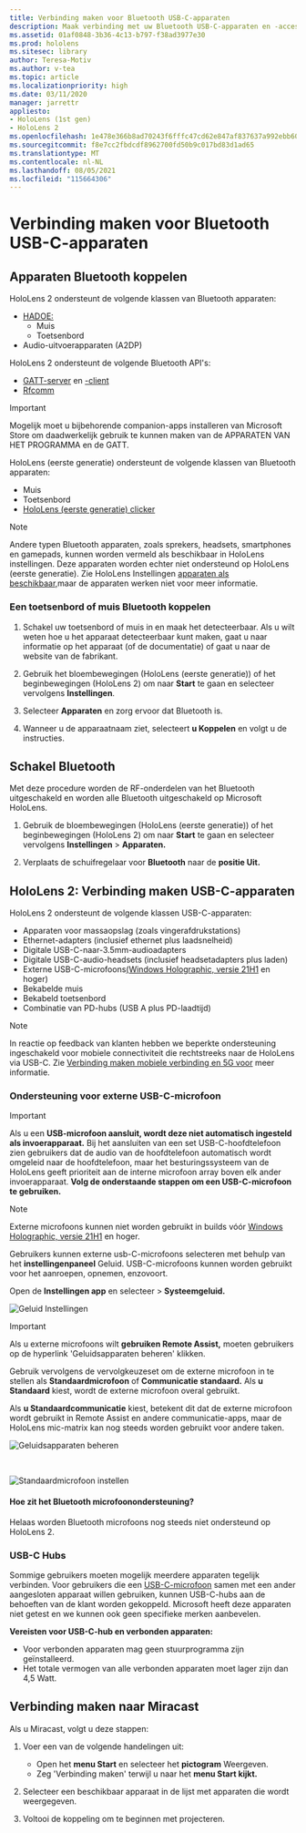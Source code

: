 ```yaml
---
title: Verbinding maken voor Bluetooth USB-C-apparaten
description: Maak verbinding met uw Bluetooth USB-C-apparaten en -accessoires van uw HoloLens mixed reality apparaten.
ms.assetid: 01af0848-3b36-4c13-b797-f38ad3977e30
ms.prod: hololens
ms.sitesec: library
author: Teresa-Motiv
ms.author: v-tea
ms.topic: article
ms.localizationpriority: high
ms.date: 03/11/2020
manager: jarrettr
appliesto:
- HoloLens (1st gen)
- HoloLens 2
ms.openlocfilehash: 1e478e366b8ad70243f6fffc47cd62e847af837637a992ebb60fc80bf6774186
ms.sourcegitcommit: f8e7cc2fbdcdf8962700fd50b9c017bd83d1ad65
ms.translationtype: MT
ms.contentlocale: nl-NL
ms.lasthandoff: 08/05/2021
ms.locfileid: "115664306"
---
```

# <a name="connect-to-bluetooth-and-usb-c-devices"></a>Verbinding maken voor Bluetooth USB-C-apparaten

## <a name="pair-bluetooth-devices"></a>Apparaten Bluetooth koppelen

HoloLens 2 ondersteunt de volgende klassen van Bluetooth apparaten:

- [HADOE:](/windows-hardware/drivers/hid/)
    - Muis
    - Toetsenbord
- Audio-uitvoerapparaten (A2DP)

HoloLens 2 ondersteunt de volgende Bluetooth API's:
- [GATT-server](/windows/uwp/devices-sensors/gatt-server) en [-client](/windows/uwp/devices-sensors/gatt-client)
- [Rfcomm](/windows/uwp/devices-sensors/send-or-receive-files-with-rfcomm)
>[!IMPORTANT]
> Mogelijk moet u bijbehorende companion-apps installeren van Microsoft Store om daadwerkelijk gebruik te kunnen maken van de APPARATEN VAN HET PROGRAMMA en de GATT.

HoloLens (eerste generatie) ondersteunt de volgende klassen van Bluetooth apparaten:

- Muis
- Toetsenbord
- [HoloLens (eerste generatie) clicker](hololens1-clicker.md)

> [!NOTE]
> Andere typen Bluetooth apparaten, zoals sprekers, headsets, smartphones en gamepads, kunnen worden vermeld als beschikbaar in HoloLens instellingen. Deze apparaten worden echter niet ondersteund op HoloLens (eerste generatie). Zie HoloLens Instellingen [apparaten als beschikbaar,](hololens-troubleshooting.md#devices-listed-as-available-in-settings-dont-work)maar de apparaten werken niet voor meer informatie.

### <a name="pair-a-bluetooth-keyboard-or-mouse"></a>Een toetsenbord of muis Bluetooth koppelen

1. Schakel uw toetsenbord of muis in en maak het detecteerbaar. Als u wilt weten hoe u het apparaat detecteerbaar kunt maken, gaat u naar informatie op het apparaat (of de documentatie) of gaat u naar de website van de fabrikant.

1. Gebruik het bloembewegingen (HoloLens (eerste generatie)) of het beginbewegingen (HoloLens 2) om naar **Start** te gaan en selecteer vervolgens **Instellingen**.

1. Selecteer **Apparaten** en zorg ervoor dat Bluetooth is.  

1. Wanneer u de apparaatnaam ziet, selecteert **u Koppelen** en volgt u de instructies.

## <a name="disable-bluetooth"></a>Schakel Bluetooth

Met deze procedure worden de RF-onderdelen van het Bluetooth uitgeschakeld en worden alle Bluetooth uitgeschakeld op Microsoft HoloLens.

1. Gebruik de bloembewegingen (HoloLens (eerste generatie)) of het beginbewegingen (HoloLens 2) om naar **Start** te gaan en selecteer vervolgens **Instellingen**  >  **Apparaten.**

1. Verplaats de schuifregelaar voor **Bluetooth** naar de **positie Uit.**

## <a name="hololens-2-connect-usb-c-devices"></a>HoloLens 2: Verbinding maken USB-C-apparaten

HoloLens 2 ondersteunt de volgende klassen USB-C-apparaten:

- Apparaten voor massaopslag (zoals vingerafdrukstations)
- Ethernet-adapters (inclusief ethernet plus laadsnelheid)
- Digitale USB-C-naar-3.5mm-audioadapters
- Digitale USB-C-audio-headsets (inclusief headsetadapters plus laden)
- Externe USB-C-microfoons[(Windows Holographic, versie 21H1](hololens-release-notes.md#windows-holographic-version-21h1) en hoger)
- Bekabelde muis
- Bekabeld toetsenbord
- Combinatie van PD-hubs (USB A plus PD-laadtijd)


> [!NOTE]
> In reactie op feedback van klanten hebben we beperkte ondersteuning ingeschakeld voor mobiele connectiviteit die rechtstreeks naar de HoloLens via USB-C. Zie [Verbinding maken mobiele verbinding en 5G voor](hololens-cellular.md) meer informatie.

### <a name="usb-c-external-microphone-support"></a>Ondersteuning voor externe USB-C-microfoon

> [!IMPORTANT]
> Als u een **USB-microfoon aansluit, wordt deze niet automatisch ingesteld als invoerapparaat.** Bij het aansluiten van een set USB-C-hoofdtelefoon zien gebruikers dat de audio van de hoofdtelefoon automatisch wordt omgeleid naar de hoofdtelefoon, maar het besturingssysteem van de HoloLens geeft prioriteit aan de interne microfoon array boven elk ander invoerapparaat. **Volg de onderstaande stappen om een USB-C-microfoon te gebruiken.**

> [!NOTE]
> Externe microfoons kunnen niet worden gebruikt in builds vóór [Windows Holographic, versie 21H1](hololens-release-notes.md#windows-holographic-version-21h1) en hoger. 

Gebruikers kunnen externe usb-C-microfoons selecteren met behulp van het **instellingenpaneel** Geluid. USB-C-microfoons kunnen worden gebruikt voor het aanroepen, opnemen, enzovoort.

Open de **Instellingen app** en selecteer   >  **Systeemgeluid.**

![Geluid Instellingen](images/usbc-mic-1.jpg)

> [!IMPORTANT]
> Als u externe microfoons wilt **gebruiken Remote Assist,** moeten gebruikers op de hyperlink 'Geluidsapparaten beheren' klikken.
>
> Gebruik vervolgens de vervolgkeuzeset om de externe microfoon in te stellen als **Standaardmicrofoon** of **Communicatie standaard.** Als **u Standaard** kiest, wordt de externe microfoon overal gebruikt.
>
> Als **u Standaardcommunicatie** kiest, betekent dit dat de externe microfoon wordt gebruikt in Remote Assist en andere communicatie-apps, maar de HoloLens mic-matrix kan nog steeds worden gebruikt voor andere taken.

![Geluidsapparaten beheren](images/usbc-mic-2.png)

<br>

![Standaardmicrofoon instellen](images/usbc-mic-3.jpg)

#### <a name="what-about-bluetooth-microphone-support"></a>Hoe zit het Bluetooth microfoonondersteuning?

Helaas worden Bluetooth microfoons nog steeds niet ondersteund op HoloLens 2.

### <a name="usb-c-hubs"></a>USB-C Hubs

Sommige gebruikers moeten mogelijk meerdere apparaten tegelijk verbinden. Voor gebruikers die een [USB-C-microfoon](#usb-c-external-microphone-support) samen met een ander aangesloten apparaat willen gebruiken, kunnen USB-C-hubs aan de behoeften van de klant worden gekoppeld. Microsoft heeft deze apparaten niet getest en we kunnen ook geen specifieke merken aanbevelen.

**Vereisten voor USB-C-hub en verbonden apparaten:**

- Voor verbonden apparaten mag geen stuurprogramma zijn geïnstalleerd.
- Het totale vermogen van alle verbonden apparaten moet lager zijn dan 4,5 Watt.

## <a name="connect-to-miracast"></a>Verbinding maken naar Miracast

Als u Miracast, volgt u deze stappen:

1. Voer een van de volgende handelingen uit:  

   - Open het **menu Start** en selecteer het **pictogram** Weergeven.
   - Zeg 'Verbinding maken' terwijl u naar het **menu Start kijkt.**  

1. Selecteer een beschikbaar apparaat in de lijst met apparaten die wordt weergegeven.

1. Voltooi de koppeling om te beginnen met projecteren.
